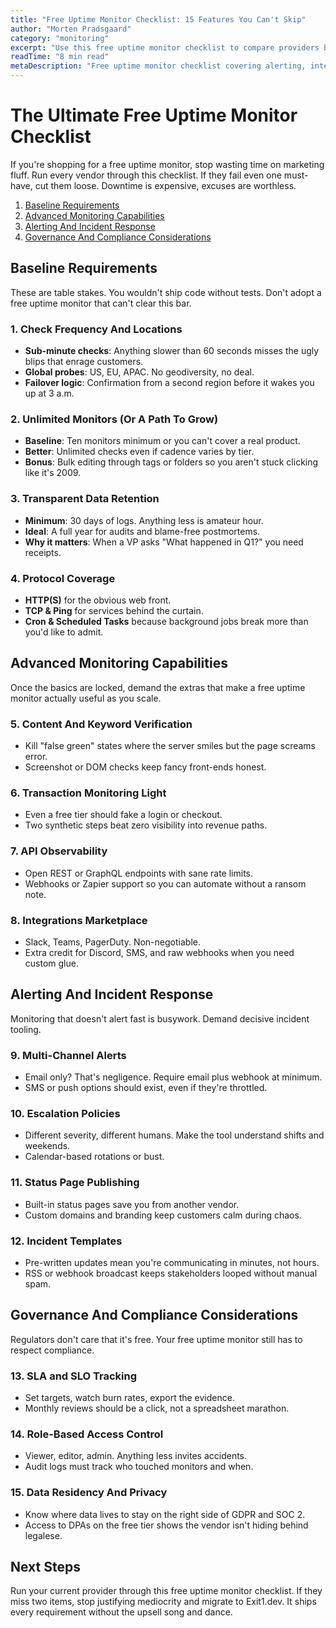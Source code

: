 ```yaml
---
title: "Free Uptime Monitor Checklist: 15 Features You Can't Skip"
author: "Morten Pradsgaard"
category: "monitoring"
excerpt: "Use this free uptime monitor checklist to compare providers before you trust them with your site's reliability."
readTime: "8 min read"
metaDescription: "Free uptime monitor checklist covering alerting, integrations, API, SLA, and status page essentials."
---
```


# The Ultimate Free Uptime Monitor Checklist

If you're shopping for a free uptime monitor, stop wasting time on marketing fluff. Run every vendor through this checklist. If they fail even one must-have, cut them loose. Downtime is expensive, excuses are worthless.

1. [Baseline Requirements](#baseline-requirements)
2. [Advanced Monitoring Capabilities](#advanced-monitoring-capabilities)
3. [Alerting And Incident Response](#alerting-and-incident-response)
4. [Governance And Compliance Considerations](#governance-and-compliance-considerations)

## Baseline Requirements

These are table stakes. You wouldn't ship code without tests. Don't adopt a free uptime monitor that can't clear this bar.

### 1. Check Frequency And Locations
- **Sub-minute checks**: Anything slower than 60 seconds misses the ugly blips that enrage customers.
- **Global probes**: US, EU, APAC. No geodiversity, no deal.
- **Failover logic**: Confirmation from a second region before it wakes you up at 3 a.m.

### 2. Unlimited Monitors (Or A Path To Grow)
- **Baseline**: Ten monitors minimum or you can't cover a real product.
- **Better**: Unlimited checks even if cadence varies by tier.
- **Bonus**: Bulk editing through tags or folders so you aren't stuck clicking like it's 2009.

### 3. Transparent Data Retention
- **Minimum**: 30 days of logs. Anything less is amateur hour.
- **Ideal**: A full year for audits and blame-free postmortems.
- **Why it matters**: When a VP asks "What happened in Q1?" you need receipts.

### 4. Protocol Coverage
- **HTTP(S)** for the obvious web front.
- **TCP & Ping** for services behind the curtain.
- **Cron & Scheduled Tasks** because background jobs break more than you'd like to admit.

## Advanced Monitoring Capabilities

Once the basics are locked, demand the extras that make a free uptime monitor actually useful as you scale.

### 5. Content And Keyword Verification
- Kill "false green" states where the server smiles but the page screams error.
- Screenshot or DOM checks keep fancy front-ends honest.

### 6. Transaction Monitoring Light
- Even a free tier should fake a login or checkout.
- Two synthetic steps beat zero visibility into revenue paths.

### 7. API Observability
- Open REST or GraphQL endpoints with sane rate limits.
- Webhooks or Zapier support so you can automate without a ransom note.

### 8. Integrations Marketplace
- Slack, Teams, PagerDuty. Non-negotiable.
- Extra credit for Discord, SMS, and raw webhooks when you need custom glue.

## Alerting And Incident Response

Monitoring that doesn't alert fast is busywork. Demand decisive incident tooling.

### 9. Multi-Channel Alerts
- Email only? That's negligence. Require email plus webhook at minimum.
- SMS or push options should exist, even if they're throttled.

### 10. Escalation Policies
- Different severity, different humans. Make the tool understand shifts and weekends.
- Calendar-based rotations or bust.

### 11. Status Page Publishing
- Built-in status pages save you from another vendor.
- Custom domains and branding keep customers calm during chaos.

### 12. Incident Templates
- Pre-written updates mean you're communicating in minutes, not hours.
- RSS or webhook broadcast keeps stakeholders looped without manual spam.

## Governance And Compliance Considerations

Regulators don't care that it's free. Your free uptime monitor still has to respect compliance.

### 13. SLA and SLO Tracking
- Set targets, watch burn rates, export the evidence.
- Monthly reviews should be a click, not a spreadsheet marathon.

### 14. Role-Based Access Control
- Viewer, editor, admin. Anything less invites accidents.
- Audit logs must track who touched monitors and when.

### 15. Data Residency And Privacy
- Know where data lives to stay on the right side of GDPR and SOC 2.
- Access to DPAs on the free tier shows the vendor isn't hiding behind legalese.

## Next Steps

Run your current provider through this free uptime monitor checklist. If they miss two items, stop justifying mediocrity and migrate to Exit1.dev. It ships every requirement without the upsell song and dance.

